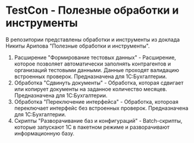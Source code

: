 # TestCon - Полезные обработки и инструменты

В репозитории представлены обработки и инструменты из доклада Никиты Арипова "Полезные обработки и инструменты".

1. Расширение "Формирование тестовых данных" - Расширение, которое позволяет автоматически заполнять контрагентов и организаций тестовыми данными. Данные проходят валидацию встроенных проверок. Предназначена для 1С:Бухгалтерии.
2. Обработка "Сдвинуть документы" - Обработка, которая сдвигает или копирует документы на заданное количество месяцев. Предназначена для 1С:Бухгалтерии.
3. Обработка "Переключение интерфейса" - Обработка, котороая переключает интерфейс без встроенных проверок. Предназначена для 1С:Бухгалтерии.
4. Скрипты "Разворачивание баз и конфигураций" - Batch-скрипты, которые запускают 1С в пакетном режиме и разворачивают информационную базу.

